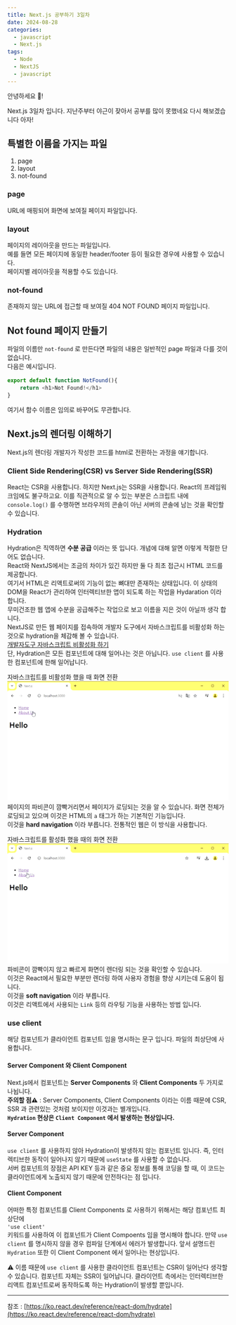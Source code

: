 ```yaml
---
title: Next.js 공부하기 3일차
date: 2024-08-28
categories:
  - javascript
  - Next.js
tags:
  - Node
  - NextJS
  - javascript
---
```

안녕하세요 🐸!   

Next.js 3일차 입니다. 지난주부터 야근이 잦아서 공부를 많이 못했네요 다시 해보겠습니다 아자!  

## 특별한 이름을 가지는 파일
1. page
2. layout
3. not-found
### page
URL에 매핑되어 화면에 보여질 페이지 파일입니다.

### layout
페이지의 레이아웃을 만드는 파일입니다.  
예를 들면 모든 페이지에 동일한 header/footer 등이 필요한 경우에 사용할 수 있습니다.  
페이지별 레이아웃을 적용할 수도 있습니다.  

### not-found
존재하지 않는 URL에 접근할 때 보여질 404 NOT FOUND 페이지 파일입니다.

## Not found 페이지 만들기
파일의 이름만 `not-found` 로 만든다면 파일의 내용은 일반적인 page 파일과 다를 것이 없습니다.  
다음은 예시입니다.  
```javascript
export default function NotFound(){
    return <h1>Not Found!</h1>
}
```
여기서 함수 이름은 임의로 바꾸어도 무관합니다.

## Next.js의 렌더링 이해하기
Next.js의 렌더링 개발자가 작성한 코드를 html로 전환하는 과정을 얘기합니다. 

### Client Side Rendering(CSR) vs Server Side Rendering(SSR)
React는 CSR을 사용합니다. 하지만 Next.js는 SSR을 사용합니다. React의 프레임워크임에도 불구하고요. 
이를 직관적으로 알 수 있는 부분은 스크립트 내에 `console.log()` 를 수행하면 브라우저의 콘솔이 아닌 서버의 콘솔에 남는 것을 확인할 수 있습니다.
### Hydration
Hydration은 직역하면 **수분 공급** 이라는 뜻 입니다. 개념에 대해 알면 이렇게 적절한 단어도 없습니다.  
React와 NextJS에서는 조금의 차이가 있긴 하지만 둘 다 최초 접근시 HTML 코드를 제공합니다.  
여기서 HTML은 리액트로써의 기능이 없는 뼈대만 존재하는 상태입니다. 이 상태의 DOM을 React가 관리하여 인터렉티브한 앱이 되도록 하는 작업을 Hydaration 이라 합니다.  
무미건조한 웹 앱에 수분을 공급해주는 작업으로 보고 이름을 지은 것이 아닐까 생각 합니다.  
NextJS로 만든 웹 페이지를 접속하여 개발자 도구에서 자바스크립트를 비활성화 하는 것으로 hydration을 체감해 볼 수 있습니다.  
[개발자도구 자바스크립트 비활성화 하기](https://codingkermit.github.io/posts/%EC%9E%90%EB%B0%94%EC%8A%A4%ED%81%AC%EB%A6%BD%ED%8A%B8-%EB%B9%84%ED%99%9C%EC%84%B1%ED%99%94-%ED%95%98%EA%B8%B0/)  
단, Hydration은 모든 컴포넌트에 대해 일어나는 것은 아닙니다. `use client` 를 사용한 컴포넌트에 한해 일어납니다.  

자바스크립트를 비활성화 했을 때 화면 전환
![](assets/img/screenshot/ezgif-2-185bf6e9ea.gif)  
페이지의 파비콘이 깜빡거리면서 페이지가 로딩되는 것을 알 수 있습니다.
화면 전체가 로딩되고 있으며 이것은 HTML의 `a` 태그가 하는 기본적인 기능입니다.  
이것을 **hard navigation** 이라 부릅니다. 전통적인 웹은 이 방식을 사용합니다.


자바스크립트를 활성화 했을 때의 화면 전환  
![](assets/img/screenshot/ezgif-2-e6268463f2.gif)  
파비콘이 깜빡이지 않고 빠르게 화면이 렌더링 되는 것을 확인할 수 있습니다.  
이것은 React에서 필요한 부분만 렌더링 하여 사용자 경험을 향상 시키는데 도움이 됩니다.  
이것을 **soft navigation** 이라 부릅니다.  
이것은 리액트에서 사용되는 `Link` 등의 라우팅 기능을 사용하는 방법 입니다.  

### use client
해당 컴포넌트가 클라이언트 컴포넌트 임을 명시하는 문구 입니다. 파일의 최상단에 사용합니다.

#### Server Component 와 Client Component
Next.js에서 컴포넌트는 **Server Components** 와 **Client Components** 두 가지로 나뉩니다.  
**주의할 점⚠️** : Server Components, Client Components 이라는 이름 때문에 CSR, SSR 과 관련있는 것처럼 보이지만 이것과는 별개입니다.  
**`Hydration` 현상은 `Client Component` 에서 발생하는 현상입니다.**

#### Server Component
`use client` 를 사용하지 않아 Hydration이 발생하지 않는 컴포넌트 입니다. 즉,  인터렉티브한 동작이 일어나지 않기 때문에 `useState` 를 사용할 수 없습니다.  
서버 컴포넌트의 장점은 API KEY 등과 같은 중요 정보를 통해 코딩을 할 때, 이 코드는 클라이언트에게 노출되지 않기 때문에 안전하다는 점 입니다.

#### Client Component
어떠한 특정 컴포넌트를 Client Components 로 사용하기 위해서는 해당 컴포넌트 최상단에   
`'use client'`   
키워드를 사용하여 이 컴포넌트가 Client Compoents 임을 명시해야 합니다. 만약 `use client` 를 명시하지 않을 경우 컴파일 단계에서 에러가 발생합니다.
앞서 설명드린 `Hydration` 또한 이 Client Component 에서 일어나는 현상입니다.

⚠️ 이름 때문에 `use client` 를 사용한 클라이언트 컴포넌트는 CSR이 일어난다 생각할 수 있습니다. 컴포넌트 자체는 SSR이 일어납니다. 클라이언트 측에서는 인터렉티브한 리액트 컴포넌트로써 동작하도록 하는 Hydration이 발생할 뿐입니다.



---
참조 : [https://ko.react.dev/reference/react-dom/hydrate](https://ko.react.dev/reference/react-dom/hydrate)  